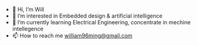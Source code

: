 - 👋 Hi, I’m Will
- 👀 I’m interested in Embedded design & artificial intelligence
- 🌱 I’m currently learning Electrical Engineering, concentrate in mechine intellegence
- 📫 How to reach me william96ming@gmail.com

<!---
william96ming/william96ming is a ✨ special ✨ repository because its `README.md` (this file) appears on your GitHub profile.
You can click the Preview link to take a look at your changes.
--->
